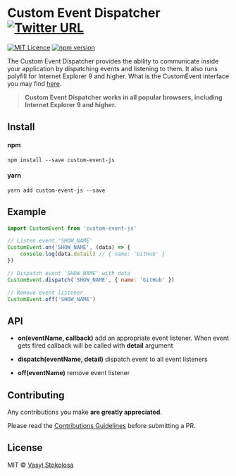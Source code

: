 # Custom Event Dispatcher [![Twitter URL](https://img.shields.io/twitter/url/http/shields.io.svg?style=social)](https://twitter.com/intent/tweet?hashtags=javascript&original_referer=https%3A%2F%2Fpublish.twitter.com%2F%3FbuttonHashtag%3Djavascript%26buttonText%3DEvent%2520dispatcher%2520based%2520on%2520the%2520CustomEvent%2520interface%26buttonType%3DTweetButton%26buttonUrl%3Dhttps%253A%252F%252Fwww.npmjs.com%252Fpackage%252Fcustom-event-js%26buttonVia%3Dshystrukk%26lang%3Den%26widget%3DButton&ref_src=twsrc%5Etfw&text=Event%20dispatcher%20based%20on%20the%20CustomEvent%20interface&tw_p=tweetbutton&url=https%3A%2F%2Fwww.npmjs.com%2Fpackage%2Fcustom-event-js&via=shystrukk) #
[![MIT Licence](https://badges.frapsoft.com/os/mit/mit.svg?v=103)](https://opensource.org/licenses/mit-license.php) [![npm version](https://badge.fury.io/js/custom-event-js.svg)](https://badge.fury.io/js/custom-event-js)

The Custom Event Dispatcher provides the ability to communicate inside your application by dispatching events and listening to them. It also runs polyfill for Internet Explorer 9 and higher. What is the CustomEvent interface you may find [here](https://developer.mozilla.org/en-US/docs/Web/API/CustomEvent/CustomEvent). 

> **Custom Event Dispatcher works in all popular browsers, including Internet Explorer 9 and higher.**

## Install ##
#### npm
`npm install --save custom-event-js`

#### yarn
`yarn add custom-event-js --save`

## Example ##
```javascript
import CustomEvent from 'custom-event-js'

// Listen event 'SHOW_NAME'
CustomEvent.on('SHOW_NAME', (data) => {
    console.log(data.detail) // { name: 'GitHub' }
})

// Dispatch event 'SHOW_NAME' with data
CustomEvent.dispatch('SHOW_NAME', { name: 'GitHub' })

// Remove event listener
CustomEvent.off('SHOW_NAME')
```

## API
- **on(eventName, callback)** add an appropriate event listener. When event gets fired callback will be called with **detail** argument

- **dispatch(eventName, detail)** dispatch event to all event listeners

- **off(eventName)** remove event listener


## Contributing

Any contributions you make **are greatly appreciated**.

Please read the [Contributions Guidelines](CONTRIBUTING.md) before submitting a PR.

## License

MIT © [Vasyl Stokolosa](https://about.me/shystruk)
